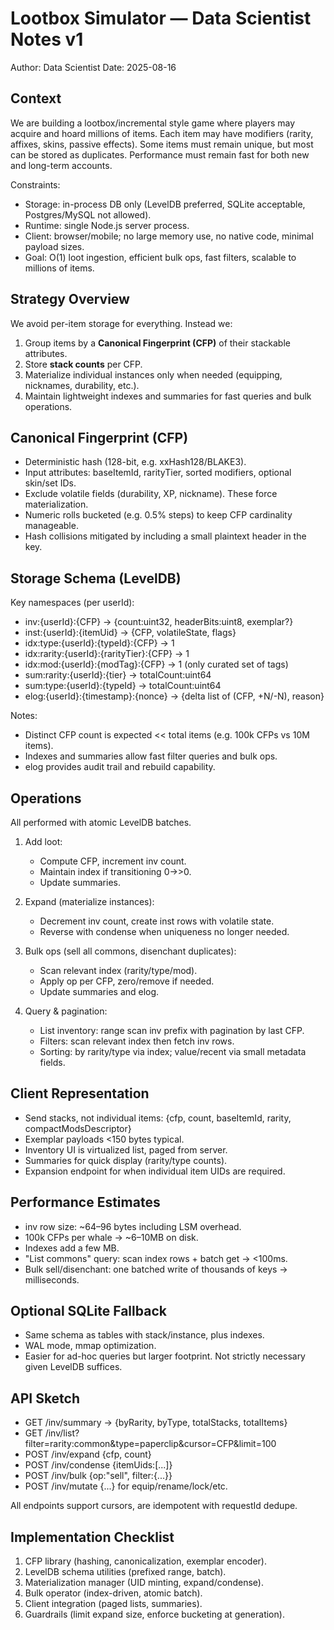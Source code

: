 # Lootbox Simulator — Data Scientist Notes v1

Author: Data Scientist
Date: 2025-08-16

## Context

We are building a lootbox/incremental style game where players may acquire and hoard millions of items. Each item may have modifiers (rarity, affixes, skins, passive effects). Some items must remain unique, but most can be stored as duplicates. Performance must remain fast for both new and long-term accounts.

Constraints:

- Storage: in-process DB only (LevelDB preferred, SQLite acceptable, Postgres/MySQL not allowed).
- Runtime: single Node.js server process.
- Client: browser/mobile; no large memory use, no native code, minimal payload sizes.
- Goal: O(1) loot ingestion, efficient bulk ops, fast filters, scalable to millions of items.

## Strategy Overview

We avoid per-item storage for everything. Instead we:

1. Group items by a **Canonical Fingerprint (CFP)** of their stackable attributes.
2. Store **stack counts** per CFP.
3. Materialize individual instances only when needed (equipping, nicknames, durability, etc.).
4. Maintain lightweight indexes and summaries for fast queries and bulk operations.

## Canonical Fingerprint (CFP)

- Deterministic hash (128-bit, e.g. xxHash128/BLAKE3).
- Input attributes: baseItemId, rarityTier, sorted modifiers, optional skin/set IDs.
- Exclude volatile fields (durability, XP, nickname). These force materialization.
- Numeric rolls bucketed (e.g. 0.5% steps) to keep CFP cardinality manageable.
- Hash collisions mitigated by including a small plaintext header in the key.

## Storage Schema (LevelDB)

Key namespaces (per userId):

- inv:{userId}:{CFP} → {count:uint32, headerBits:uint8, exemplar?}
- inst:{userId}:{itemUid} → {CFP, volatileState, flags}
- idx:type:{userId}:{typeId}:{CFP} → 1
- idx:rarity:{userId}:{rarityTier}:{CFP} → 1
- idx:mod:{userId}:{modTag}:{CFP} → 1 (only curated set of tags)
- sum:rarity:{userId}:{tier} → totalCount:uint64
- sum:type:{userId}:{typeId} → totalCount:uint64
- elog:{userId}:{timestamp}:{nonce} → {delta list of (CFP, +N/-N), reason}

Notes:

- Distinct CFP count is expected << total items (e.g. 100k CFPs vs 10M items).
- Indexes and summaries allow fast filter queries and bulk ops.
- elog provides audit trail and rebuild capability.

## Operations

All performed with atomic LevelDB batches.

1. Add loot:
   - Compute CFP, increment inv count.
   - Maintain index if transitioning 0→>0.
   - Update summaries.

2. Expand (materialize instances):
   - Decrement inv count, create inst rows with volatile state.
   - Reverse with condense when uniqueness no longer needed.

3. Bulk ops (sell all commons, disenchant duplicates):
   - Scan relevant index (rarity/type/mod).
   - Apply op per CFP, zero/remove if needed.
   - Update summaries and elog.

4. Query & pagination:
   - List inventory: range scan inv prefix with pagination by last CFP.
   - Filters: scan relevant index then fetch inv rows.
   - Sorting: by rarity/type via index; value/recent via small metadata fields.

## Client Representation

- Send stacks, not individual items:
  {cfp, count, baseItemId, rarity, compactModsDescriptor}
- Exemplar payloads <150 bytes typical.
- Inventory UI is virtualized list, paged from server.
- Summaries for quick display (rarity/type counts).
- Expansion endpoint for when individual item UIDs are required.

## Performance Estimates

- inv row size: ~64–96 bytes including LSM overhead.
- 100k CFPs per whale → ~6–10MB on disk.
- Indexes add a few MB.
- "List commons" query: scan index rows + batch get → <100ms.
- Bulk sell/disenchant: one batched write of thousands of keys → milliseconds.

## Optional SQLite Fallback

- Same schema as tables with stack/instance, plus indexes.
- WAL mode, mmap optimization.
- Easier for ad-hoc queries but larger footprint. Not strictly necessary given LevelDB suffices.

## API Sketch

- GET /inv/summary → {byRarity, byType, totalStacks, totalItems}
- GET /inv/list?filter=rarity:common&type=paperclip&cursor=CFP&limit=100
- POST /inv/expand {cfp, count}
- POST /inv/condense {itemUids:[...]}
- POST /inv/bulk {op:"sell", filter:{...}}
- POST /inv/mutate {...} for equip/rename/lock/etc.

All endpoints support cursors, are idempotent with requestId dedupe.

## Implementation Checklist

1. CFP library (hashing, canonicalization, exemplar encoder).
2. LevelDB schema utilities (prefixed range, batch).
3. Materialization manager (UID minting, expand/condense).
4. Bulk operator (index-driven, atomic batch).
5. Client integration (paged lists, summaries).
6. Guardrails (limit expand size, enforce bucketing at generation).
